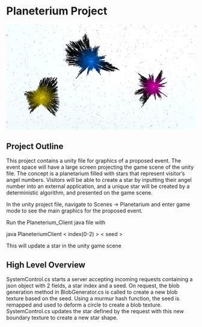 # Planeterium Project
![Image](./ReadmePhotos/Image.png)
## Project Outline
This project contains a unity file for graphics of a proposed event. The event space will have a large screen projecting the game scene of the unity file. The concept is a planetarium filled with stars that represent visitor’s angel numbers. Visitors will be able to create a star by inputting their angel number into an external application, and a unique star will be created by a deterministic algorithm, and presented on the game scene. 

In the unity project file, navigate to Scenes -> Planetarium and enter game mode to see the main graphics for the proposed event. 

Run the Planeterium_Client java file with

java PlaneteriumClient < index(0-2) > < seed >

This will update a star in the unity game scene

## High Level Overview
SystemControl.cs starts a server accepting incoming requests containing a json object with 2 fields, a star index and a seed. On request, the blob generation method in BlobGenerator.cs is called to create a new blob texture based on the seed. Using a murmur hash function, the seed is remapped and used to deform a circle to create a blob texture. SystemControl.cs updates the star defined by the request with this new boundary texture to create a new star shape.  
